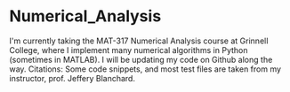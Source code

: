 # Numerical_Analysis
I'm currently taking the MAT-317 Numerical Analysis course at Grinnell College, where I implement many numerical algorithms in Python (sometimes in MATLAB). I will be updating my code on Github along the way. 
Citations: Some code snippets, and most test files are taken from my instructor, prof. Jeffery Blanchard.
